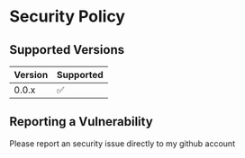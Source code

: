 # Security Policy

## Supported Versions


| Version | Supported          |
| ------- | ------------------ |
| 0.0.x   | :white_check_mark: |

## Reporting a Vulnerability

Please report an security issue directly to my github account
